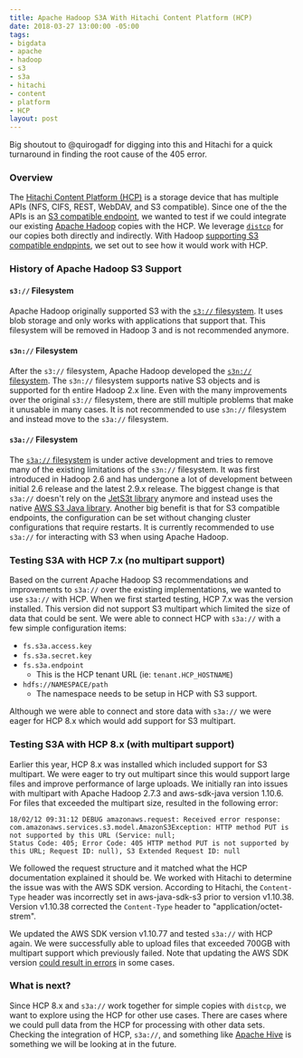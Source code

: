 ```yaml
---
title: Apache Hadoop S3A With Hitachi Content Platform (HCP)
date: 2018-03-27 13:00:00 -05:00
tags:
- bigdata
- apache
- hadoop
- s3
- s3a
- hitachi
- content
- platform
- HCP
layout: post
---
```


Big shoutout to @quirogadf for digging into this and Hitachi for a quick turnaround in finding the root cause of the 405 error.

### Overview
The [Hitachi Content Platform (HCP)](https://www.hitachivantara.com/en-us/products/cloud-object-platform/content-platform.html) is a storage device that has multiple APIs (NFS, CIFS, REST, WebDAV, and S3 compatible). Since one of the the APIs is an [S3 compatible endpoint](https://knowledge.hds.com/Documents/Storage/Content_Platform/7.1.2/Manage_an_HCP_system/Using_Hitachi_API_for_Amazon_S3), we wanted to test if we could integrate our existing [Apache Hadoop](https://hadoop.apache.org/) copies with the HCP. We leverage [`distcp`](https://hadoop.apache.org/docs/stable/hadoop-distcp/DistCp.html) for our copies both directly and indirectly. With Hadoop [supporting S3 compatible endppints](https://hadoop.apache.org/docs/stable/hadoop-aws/tools/hadoop-aws/index.html), we set out to see how it would work with HCP. 

### History of Apache Hadoop S3 Support
#### `s3://` Filesystem
Apache Hadoop originally supported S3 with the [`s3://` filesystem](https://hadoop.apache.org/docs/stable/hadoop-aws/tools/hadoop-aws/index.html#S3). It uses blob storage and only works with applications that support that. This filesystem will be removed in Hadoop 3 and is not recommended anymore.

#### `s3n://` Filesystem
After the `s3://` filesystem, Apache Hadoop developed the [`s3n://` filesystem](https://hadoop.apache.org/docs/stable/hadoop-aws/tools/hadoop-aws/index.html#S3N). The `s3n://` filesystem supports native S3 objects and is supported for th entire Hadoop 2.x line. Even with the many improvements over the original `s3://` filesystem, there are still multiple problems that make it unusable in many cases. It is not recommended to use `s3n://` filesystem and instead move to the `s3a://` filesystem.

#### `s3a://` Filesystem
The [`s3a://` filesystem](https://hadoop.apache.org/docs/stable/hadoop-aws/tools/hadoop-aws/index.html#S3A) is under active development and tries to remove many of the existing limitations of the `s3n://` filesystem. It was first introduced in Hadoop 2.6 and has undergone a lot of development between initial 2.6 release and the latest 2.9.x release. The biggest change is that `s3a://` doesn't rely on the [JetS3t library](http://www.jets3t.org/) anymore and instead uses the native [AWS S3 Java library](https://aws.amazon.com/sdk-for-java/). Another big benefit is that for S3 compatible endpoints, the configuration can be set without changing cluster configurations that require restarts. It is currently recommended to use `s3a://` for interacting with S3 when using Apache Hadoop.

### Testing S3A with HCP 7.x (no multipart support)
Based on the current Apache Hadoop S3 recommendations and improvements to `s3a://` over the existing implementations, we wanted to use `s3a://` with HCP. When we first started testing, HCP 7.x was the version installed. This version did not support S3 multipart which limited the size of data that could be sent. We were able to connect HCP with `s3a://` with a few simple configuration items:
* `fs.s3a.access.key`
* `fs.s3a.secret.key`
* `fs.s3a.endpoint`
    * This is the HCP tenant URL (ie: `tenant.HCP_HOSTNAME`)
* `hdfs://NAMESPACE/path`
    * The namespace needs to be setup in HCP with S3 support.

Although we were able to connect and store data with `s3a://` we were eager for HCP 8.x which would add support for S3 multipart.

### Testing S3A with HCP 8.x (with multipart support)
Earlier this year, HCP 8.x was installed which included support for S3 multipart. We were eager to try out multipart since this would support large files and improve performance of large uploads. We initially ran into issues with multipart with Apache Hadoop 2.7.3 and aws-sdk-java version 1.10.6. For files that exceeded the multipart size, resulted in the following error:

```
18/02/12 09:31:12 DEBUG amazonaws.request: Received error response: com.amazonaws.services.s3.model.AmazonS3Exception: HTTP method PUT is not supported by this URL (Service: null;
Status Code: 405; Error Code: 405 HTTP method PUT is not supported by this URL; Request ID: null), S3 Extended Request ID: null
```

We followed the request structure and it matched what the HCP documentation explained it should be. We worked with Hitachi to determine the issue was with the AWS SDK version. According to Hitachi, the `Content-Type` header was incorrectly set in aws-java-sdk-s3 prior to version v1.10.38. Version v1.10.38 corrected the `Content-Type` header to "application/octet-strem". 

We updated the AWS SDK version v1.10.77 and tested `s3a://` with HCP again. We were successfully able to upload files that exceeded 700GB with multipart support which previously failed. Note that updating the AWS SDK version [could result in errors](https://hadoop.apache.org/docs/stable/hadoop-aws/tools/hadoop-aws/index.html#Missing_method_in_com.amazonaws_class) in some cases.

### What is next?
Since HCP 8.x and `s3a://` work together for simple copies with `distcp`, we want to explore using the HCP for other use cases. There are cases where we could pull data from the HCP for processing with other data sets. Checking the integration of HCP, `s3a://`, and something like [Apache Hive](https://hive.apache.org/) is something we will be looking at in the future.

